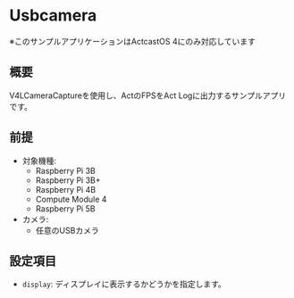 # Usbcamera

※このサンプルアプリケーションはActcastOS 4にのみ対応しています

## 概要

V4LCameraCaptureを使用し、ActのFPSをAct Logに出力するサンプルアプリです。

## 前提

- 対象機種:
  - Raspberry Pi 3B
  - Raspberry Pi 3B+
  - Raspberry Pi 4B
  - Compute Module 4
  - Raspberry Pi 5B
- カメラ:
  - 任意のUSBカメラ

## 設定項目

- `display`: ディスプレイに表示するかどうかを指定します。
